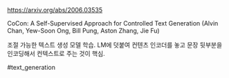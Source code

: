 https://arxiv.org/abs/2006.03535

CoCon: A Self-Supervised Approach for Controlled Text Generation (Alvin Chan, Yew-Soon Ong, Bill Pung, Aston Zhang, Jie Fu)

조절 가능한 텍스트 생성 모델 학습. LM에 덧붙여 컨텐츠 인코더를 놓고 문장 뒷부분을 인코딩해서 컨텍스트로 주는 것이 핵심.

#text_generation